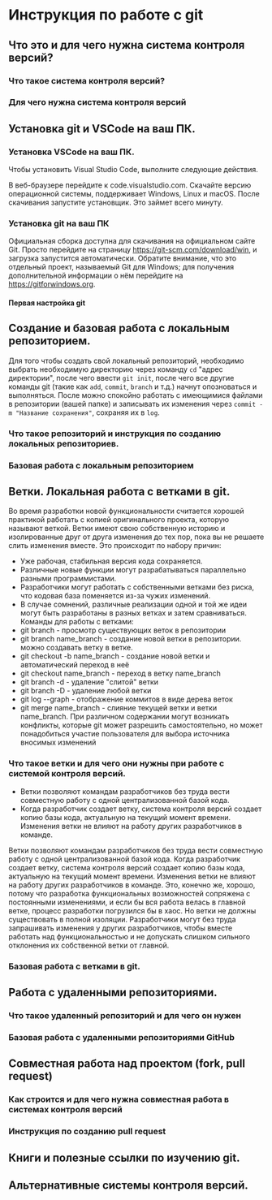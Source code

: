 # Инструкция по работе с git

## Что это и для чего нужна система контроля версий?

### Что такое система контроля версий?

### Для чего нужна система контроля версий

## Установка git и VSCode на ваш ПК.

### Установка VSCode на ваш ПК.

Чтобы установить Visual Studio Code, выполните следующие действия.

В веб-браузере перейдите к code.visualstudio.com.
Скачайте версию операционной системы, поддерживает Windows, Linux и macOS.
После скачивания запустите установщик. Это займет всего минуту.

### Установка git на ваш ПК

Официальная сборка доступна для скачивания на официальном сайте Git. Просто перейдите на страницу https://git-scm.com/download/win, и загрузка запустится автоматически. Обратите внимание, что это отдельный проект, называемый Git для Windows; для получения дополнительной информации о нём перейдите на https://gitforwindows.org.

#### Первая настройка git

## Создание и базовая работа с локальным репозиторием.

Для того чтобы создать свой локальный репозиторий, необходимо выбрать необходимую директорию через команду ``cd`` "адрес директории", после чего ввести ``git init``, после чего все другие команды git (такие как ``add``, ``commit``, ``branch`` и т.д.) начнут опозноваться и выполняться. После можно спокойно работать с имеющимися файлами в репозитории (вашей папке) и записывать их изменения через ``commit -m "Название сохранения"``, сохраняя их в ``log``.

### Что такое репозиторий и инструкция по созданию локальных репозиториев.

### Базовая работа с локальным репозиторием



## Ветки. Локальная работа с ветками в git.

Во время разработки новой функциональности считается хорошей практикой работать с копией оригинального проекта, которую называют веткой. Ветки имеют свою собственную историю и изолированные друг от друга изменения до тех пор, пока вы не решаете слить изменения вместе. Это происходит по набору причин:
* Уже рабочая, стабильная версия кода сохраняется.
* Различные новые функции могут разрабатываться параллельно разными программистами.
* Разработчики могут работать с собственными ветками без риска, что кодовая база поменяется из-за чужих изменений.
* В случае сомнений, различные реализации одной и той же идеи могут быть разработаны в разных ветках и затем сравниваться.
Команды для работы с ветками:
* git branch - просмотр существующих веток в репозитории
* git branch name_branch - создание новой ветки в репозитории. можно создавать ветку в ветке.
* git checkout -b name_branch - создание новой ветки и автоматический переход в неё
* git checkout name_branch - переход в ветку name_branch
* git branch -d - удаление "слитой" ветки
* git branch -D - удаление любой ветки
* git log --graph - отображение коммитов в виде дерева веток
* git merge name_branch - слияние текущей ветки и ветки name_branch. При различном содержании могут возникать конфликты, которые git может разрешить самостоятельно, но может понадобиться участие пользователя для выбора источника вносимых изменений

### Что такое ветки и для чего они нужны при работе с системой контроля версий.
- Ветки позволяют командам разработчиков без труда вести совместную работу с одной централизованной базой кода.
- Когда разработчик создает ветку, система контроля версий создает копию базы кода, актуальную на текущий момент времени. Изменения ветки не влияют на работу других разработчиков в команде.

Ветки позволяют командам разработчиков без труда вести совместную работу с одной централизованной базой кода. Когда разработчик создает ветку, система контроля версий создает копию базы кода, актуальную на текущий момент времени. Изменения ветки не влияют на работу других разработчиков в команде. Это, конечно же, хорошо, потому что разработка функциональных возможностей сопряжена с постоянными изменениями, и если бы вся работа велась в главной ветке, процесс разработки погрузился бы в хаос. Но ветки не должны существовать в полной изоляции. Разработчики могут без труда запрашивать изменения у других разработчиков, чтобы вместе работать над функциональностью и не допускать слишком сильного отклонения их собственной ветки от главной.

### Базовая работа с ветками в git.

## Работа с удаленными репозиториями.

### Что такое удаленный репозиторий и для чего он нужен

### Базовая работа с удаленными репозиториями GitHub

## Совместная работа над проектом (fork, pull request)

### Как строится и для чего нужна совместная работа в системах контроля версий

### Инструкция по созданию pull request

## Книги и полезные ссылки по изучению git.

## Альтернативные системы контроля версий.
